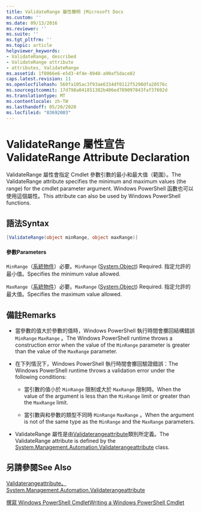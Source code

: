```yaml
---
title: ValidateRange 屬性聲明 |Microsoft Docs
ms.custom: ''
ms.date: 09/13/2016
ms.reviewer: ''
ms.suite: ''
ms.tgt_pltfrm: ''
ms.topic: article
helpviewer_keywords:
- ValidateRange, described
- ValidateRange attribute
- attributes, ValidateRange
ms.assetid: 1f8066e6-e5d3-4f4e-8948-a90af5dace82
caps.latest.revision: 11
ms.openlocfilehash: 560fa105ac3f93ae6334df0112f5290dfa20576c
ms.sourcegitcommit: 17d798a041851382b406ed789097843faf37692d
ms.translationtype: MT
ms.contentlocale: zh-TW
ms.lasthandoff: 05/20/2020
ms.locfileid: "83692003"
---
```

# <a name="validaterange-attribute-declaration"></a><span data-ttu-id="98459-102">ValidateRange 屬性宣告</span><span class="sxs-lookup"><span data-stu-id="98459-102">ValidateRange Attribute Declaration</span></span>

<span data-ttu-id="98459-103">ValidateRange 屬性會指定 Cmdlet 參數引數的最小和最大值（範圍）。</span><span class="sxs-lookup"><span data-stu-id="98459-103">The ValidateRange attribute specifies the minimum and maximum values (the range) for the cmdlet parameter argument.</span></span> <span data-ttu-id="98459-104">Windows PowerShell 函數也可以使用這個屬性。</span><span class="sxs-lookup"><span data-stu-id="98459-104">This attribute can also be used by Windows PowerShell functions.</span></span>

## <a name="syntax"></a><span data-ttu-id="98459-105">語法</span><span class="sxs-lookup"><span data-stu-id="98459-105">Syntax</span></span>

```csharp
[ValidateRange(object minRange, object maxRange)]
```

#### <a name="parameters"></a><span data-ttu-id="98459-106">參數</span><span class="sxs-lookup"><span data-stu-id="98459-106">Parameters</span></span>

<span data-ttu-id="98459-107">`MinRange`（[系統物件](/dotnet/api/system.object)）必要。</span><span class="sxs-lookup"><span data-stu-id="98459-107">`MinRange` ([System.Object](/dotnet/api/system.object)) Required.</span></span> <span data-ttu-id="98459-108">指定允許的最小值。</span><span class="sxs-lookup"><span data-stu-id="98459-108">Specifies the minimum value allowed.</span></span>

<span data-ttu-id="98459-109">`MaxRange`（[系統物件](/dotnet/api/system.object)）必要。</span><span class="sxs-lookup"><span data-stu-id="98459-109">`MaxRange` ([System.Object](/dotnet/api/system.object)) Required.</span></span> <span data-ttu-id="98459-110">指定允許的最大值。</span><span class="sxs-lookup"><span data-stu-id="98459-110">Specifies the maximum value allowed.</span></span>

## <a name="remarks"></a><span data-ttu-id="98459-111">備註</span><span class="sxs-lookup"><span data-stu-id="98459-111">Remarks</span></span>

- <span data-ttu-id="98459-112">當參數的值大於參數的值時，Windows PowerShell 執行時間會擲回結構錯誤 `MinRange` `MaxRange` 。</span><span class="sxs-lookup"><span data-stu-id="98459-112">The Windows PowerShell runtime throws a construction error when the value of the `MinRange` parameter is greater than the value of the `MaxRange` parameter.</span></span>

- <span data-ttu-id="98459-113">在下列情況下，Windows PowerShell 執行時間會擲回驗證錯誤：</span><span class="sxs-lookup"><span data-stu-id="98459-113">The Windows PowerShell runtime throws a validation error under the following conditions:</span></span>

  - <span data-ttu-id="98459-114">當引數的值小於 `MinRange` 限制或大於 `MaxRange` 限制時。</span><span class="sxs-lookup"><span data-stu-id="98459-114">When the value of the argument is less than the `MinRange` limit or greater than the `MaxRange` limit.</span></span>

  - <span data-ttu-id="98459-115">當引數與和參數的類型不同時 `MinRange` `MaxRange` 。</span><span class="sxs-lookup"><span data-stu-id="98459-115">When the argument is not of the same type as the `MinRange` and the `MaxRange` parameters.</span></span>

- <span data-ttu-id="98459-116">ValidateRange 屬性是由[Validaterangeattribute](/dotnet/api/System.Management.Automation.ValidateRangeAttribute)類別所定義。</span><span class="sxs-lookup"><span data-stu-id="98459-116">The ValidateRange attribute is defined by the [System.Management.Automation.Validaterangeattribute](/dotnet/api/System.Management.Automation.ValidateRangeAttribute) class.</span></span>

## <a name="see-also"></a><span data-ttu-id="98459-117">另請參閱</span><span class="sxs-lookup"><span data-stu-id="98459-117">See Also</span></span>

[<span data-ttu-id="98459-118">Validaterangeattribute。</span><span class="sxs-lookup"><span data-stu-id="98459-118">System.Management.Automation.Validaterangeattribute</span></span>](/dotnet/api/System.Management.Automation.ValidateRangeAttribute)

[<span data-ttu-id="98459-119">撰寫 Windows PowerShell Cmdlet</span><span class="sxs-lookup"><span data-stu-id="98459-119">Writing a Windows PowerShell Cmdlet</span></span>](./writing-a-windows-powershell-cmdlet.md)
